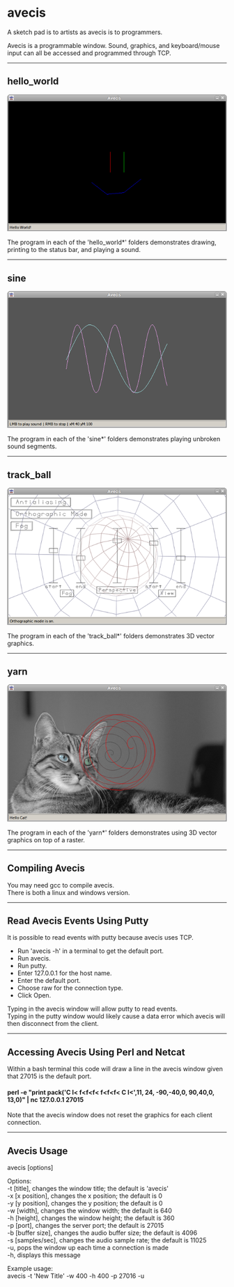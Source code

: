 # avecis

A sketch pad is to artists as avecis is to programmers.

Avecis is a programmable window. Sound, graphics, and keyboard/mouse input can all be accessed and programmed through TCP.

___

## hello_world

![](pics/hello_world.png)

The program in each of the 'hello_world*' folders demonstrates drawing, printing to the status bar, and playing a sound.

___

## sine

![](pics/sine.png)

The program in each of the 'sine*' folders demonstrates playing unbroken sound segments.

___

## track_ball

![](pics/track_ball.png)

The program in each of the 'track_ball*' folders demonstrates 3D vector graphics.

___

## yarn

![](pics/yarn.png)

The program in each of the 'yarn*' folders demonstrates using 3D vector graphics on top of a raster.

___

## Compiling Avecis

You may need gcc to compile avecis.  
There is both a linux and windows version.

___

## Read Avecis Events Using Putty

It is possible to read events with putty because avecis uses TCP.  

* Run 'avecis -h' in a terminal to get the default port.  
* Run avecis.  
* Run putty.  
* Enter 127.0.0.1 for the host name.  
* Enter the default port.  
* Choose raw for the connection type.  
* Click Open.  

Typing in the avecis window will allow putty to read events.  
Typing in the putty window would likely cause a data error which avecis will then disconnect from the client.  

___

## Accessing Avecis Using Perl and Netcat

Within a bash terminal this code will draw a line in the avecis window given that 27015 is the default port.  

#### perl -e "print pack('C I< f<f<f< f<f<f< C I<',11, 24, -90,-40,0, 90,40,0, 13,0)" | nc 127.0.0.1 27015

Note that the avecis window does not reset the graphics for each client connection.  

___

## Avecis Usage

avecis [options]  
  
Options:  
-t [title], changes the window title; the default is 'avecis'  
-x [x position], changes the x position; the default is 0  
-y [y position], changes the y position; the default is 0  
-w [width], changes the window width; the default is 640  
-h [height], changes the window height; the default is 360  
-p [port], changes the server port; the default is 27015  
-b [buffer size], changes the audio buffer size; the default is 4096  
-s [samples/sec], changes the audio sample rate; the default is 11025  
-u, pops the window up each time a connection is made  
-h, displays this message  
  
Example usage:  
avecis -t 'New Title' -w 400 -h 400 -p 27016 -u  
